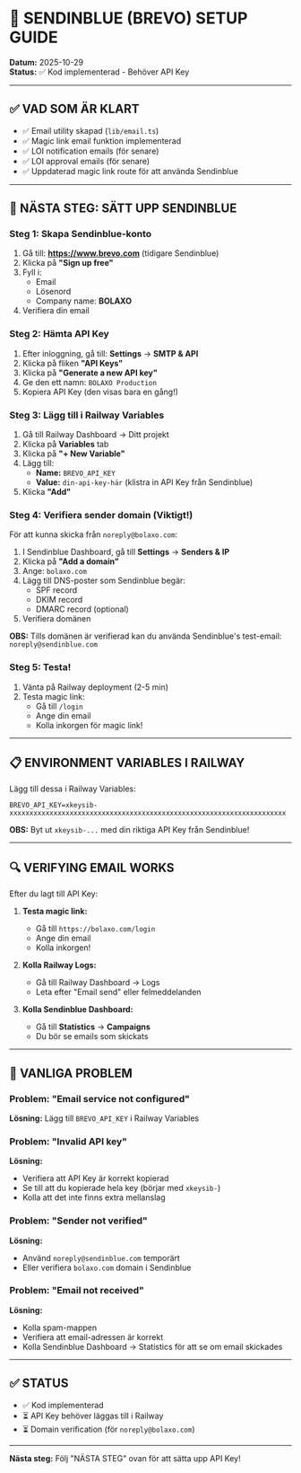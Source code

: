 # 📧 SENDINBLUE (BREVO) SETUP GUIDE

**Datum:** 2025-10-29  
**Status:** ✅ Kod implementerad - Behöver API Key

---

## ✅ VAD SOM ÄR KLART

- ✅ Email utility skapad (`lib/email.ts`)
- ✅ Magic link email funktion implementerad
- ✅ LOI notification emails (för senare)
- ✅ LOI approval emails (för senare)
- ✅ Uppdaterad magic link route för att använda Sendinblue

---

## 🔧 NÄSTA STEG: SÄTT UPP SENDINBLUE

### Steg 1: Skapa Sendinblue-konto

1. Gå till: **https://www.brevo.com** (tidigare Sendinblue)
2. Klicka på **"Sign up free"**
3. Fyll i:
   - Email
   - Lösenord
   - Company name: **BOLAXO**
4. Verifiera din email

### Steg 2: Hämta API Key

1. Efter inloggning, gå till: **Settings** → **SMTP & API**
2. Klicka på fliken **"API Keys"**
3. Klicka på **"Generate a new API key"**
4. Ge den ett namn: `BOLAXO Production`
5. Kopiera API Key (den visas bara en gång!)

### Steg 3: Lägg till i Railway Variables

1. Gå till Railway Dashboard → Ditt projekt
2. Klicka på **Variables** tab
3. Klicka på **"+ New Variable"**
4. Lägg till:
   - **Name:** `BREVO_API_KEY`
   - **Value:** `din-api-key-här` (klistra in API Key från Sendinblue)
5. Klicka **"Add"**

### Steg 4: Verifiera sender domain (Viktigt!)

För att kunna skicka från `noreply@bolaxo.com`:

1. I Sendinblue Dashboard, gå till **Settings** → **Senders & IP**
2. Klicka på **"Add a domain"**
3. Ange: `bolaxo.com`
4. Lägg till DNS-poster som Sendinblue begär:
   - SPF record
   - DKIM record
   - DMARC record (optional)
5. Verifiera domänen

**OBS:** Tills domänen är verifierad kan du använda Sendinblue's test-email: `noreply@sendinblue.com`

### Steg 5: Testa!

1. Vänta på Railway deployment (2-5 min)
2. Testa magic link:
   - Gå till `/login`
   - Ange din email
   - Kolla inkorgen för magic link!

---

## 📋 ENVIRONMENT VARIABLES I RAILWAY

Lägg till dessa i Railway Variables:

```env
BREVO_API_KEY=xkeysib-xxxxxxxxxxxxxxxxxxxxxxxxxxxxxxxxxxxxxxxxxxxxxxxxxxxxxxxxxxxxxxxxxxxxx
```

**OBS:** Byt ut `xkeysib-...` med din riktiga API Key från Sendinblue!

---

## 🔍 VERIFYING EMAIL WORKS

Efter du lagt till API Key:

1. **Testa magic link:**
   - Gå till `https://bolaxo.com/login`
   - Ange din email
   - Kolla inkorgen!

2. **Kolla Railway Logs:**
   - Gå till Railway Dashboard → Logs
   - Leta efter "Email send" eller felmeddelanden

3. **Kolla Sendinblue Dashboard:**
   - Gå till **Statistics** → **Campaigns**
   - Du bör se emails som skickats

---

## 🚨 VANLIGA PROBLEM

### Problem: "Email service not configured"
**Lösning:** Lägg till `BREVO_API_KEY` i Railway Variables

### Problem: "Invalid API key"
**Lösning:** 
- Verifiera att API Key är korrekt kopierad
- Se till att du kopierade hela key (börjar med `xkeysib-`)
- Kolla att det inte finns extra mellanslag

### Problem: "Sender not verified"
**Lösning:**
- Använd `noreply@sendinblue.com` temporärt
- Eller verifiera `bolaxo.com` domain i Sendinblue

### Problem: "Email not received"
**Lösning:**
- Kolla spam-mappen
- Verifiera att email-adressen är korrekt
- Kolla Sendinblue Dashboard → Statistics för att se om email skickades

---

## ✅ STATUS

- ✅ Kod implementerad
- ⏳ API Key behöver läggas till i Railway
- ⏳ Domain verification (för `noreply@bolaxo.com`)

---

**Nästa steg:** Följ "NÄSTA STEG" ovan för att sätta upp API Key!

